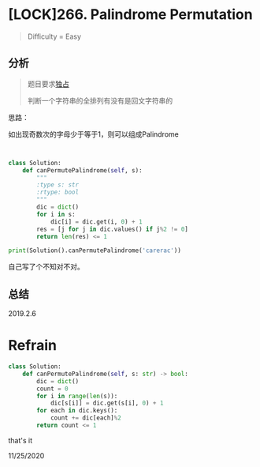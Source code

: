 # [LOCK]266. Palindrome Permutation
> Difficulty = Easy

## 分析

> 题目要求[独占](http://www.cnblogs.com/grandyang/p/5223238.html)
>
> 判断一个字符串的全排列有没有是回文字符串的

思路：

如出现奇数次的字母少于等于1，则可以组成Palindrome

```python


class Solution:
    def canPermutePalindrome(self, s):
        """
        :type s: str
        :rtype: bool
        """
        dic = dict()
        for i in s:
        	dic[i] = dic.get(i, 0) + 1
        res = [j for j in dic.values() if j%2 != 0]
        return len(res) <= 1

print(Solution().canPermutePalindrome('carerac'))
```

自己写了个不知对不对。

## 总结


2019.2.6

# Refrain

```python
class Solution:
    def canPermutePalindrome(self, s: str) -> bool:
        dic = dict()
        count = 0
        for i in range(len(s)):
            dic[s[i]] = dic.get(s[i], 0) + 1
        for each in dic.keys():
            count += dic[each]%2
        return count <= 1
```

that's it

11/25/2020